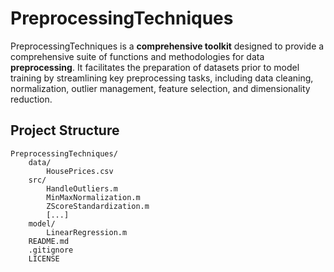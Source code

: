 # PreprocessingTechniques

PreprocessingTechniques is a **comprehensive toolkit** designed to provide a comprehensive suite of functions and methodologies for data **preprocessing**. It facilitates the preparation of datasets prior to model training by streamlining key preprocessing tasks, including data cleaning, normalization, outlier management, feature selection, and dimensionality reduction.

## Project Structure

```
PreprocessingTechniques/
    data/
        HousePrices.csv
    src/
        HandleOutliers.m
        MinMaxNormalization.m
        ZScoreStandardization.m
        [...]
    model/
        LinearRegression.m
    README.md
    .gitignore
    LICENSE
```
